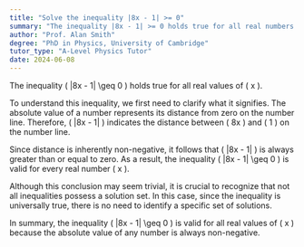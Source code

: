 ```yaml
---
title: "Solve the inequality |8x - 1| >= 0"
summary: "The inequality |8x - 1| >= 0 holds true for all real numbers x, indicating that the expression inside the absolute value is always non-negative."
author: "Prof. Alan Smith"
degree: "PhD in Physics, University of Cambridge"
tutor_type: "A-Level Physics Tutor"
date: 2024-06-08
---
```


The inequality \( |8x - 1| \geq 0 \) holds true for all real values of \( x \).

To understand this inequality, we first need to clarify what it signifies. The absolute value of a number represents its distance from zero on the number line. Therefore, \( |8x - 1| \) indicates the distance between \( 8x \) and \( 1 \) on the number line.

Since distance is inherently non-negative, it follows that \( |8x - 1| \) is always greater than or equal to zero. As a result, the inequality \( |8x - 1| \geq 0 \) is valid for every real number \( x \).

Although this conclusion may seem trivial, it is crucial to recognize that not all inequalities possess a solution set. In this case, since the inequality is universally true, there is no need to identify a specific set of solutions.

In summary, the inequality \( |8x - 1| \geq 0 \) is valid for all real values of \( x \) because the absolute value of any number is always non-negative.
    